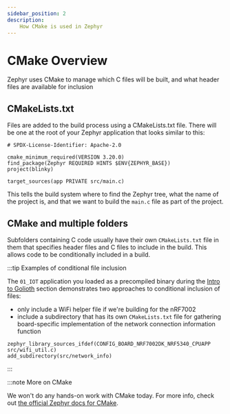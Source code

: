 ```yaml
---
sidebar_position: 2
description:
    How CMake is used in Zephyr
---
```


# CMake Overview

Zephyr uses CMake to manage which C files will be built, and what header files
are available for inclusion

## CMakeLists.txt

Files are added to the build process using a CMakeLists.txt file. There will be
one at the root of your Zephyr application that looks similar to this:

```
# SPDX-License-Identifier: Apache-2.0

cmake_minimum_required(VERSION 3.20.0)
find_package(Zephyr REQUIRED HINTS $ENV{ZEPHYR_BASE})
project(blinky)

target_sources(app PRIVATE src/main.c)
```

This tells the build system where to find the Zephyr tree, what the name of the
project is, and that we want to build the `main.c` file as part of the project.

## CMake and multiple folders

Subfolders containing C code usually have their own `CMakeLists.txt` file in
them that specifies header files and C files to include in the build. This
allows code to be conditionally included in a build.

:::tip Examples of conditional file inclusion

The `01_IOT` application you loaded as a precompiled binary during the [Intro to
Golioth](/docs/golioth-exploration) section demonstrates two approaches to
conditional inclusion of files:

* only include a WiFi helper file if we're building for the nRF7002
* include a subdirectory that has its own `CMakeLists.txt` file for gathering
  board-specific implementation of the network connection information function

```
zephyr_library_sources_ifdef(CONFIG_BOARD_NRF7002DK_NRF5340_CPUAPP src/wifi_util.c)
add_subdirectory(src/network_info)
```

:::

:::note More on CMake

We won't do any hands-on work with CMake today. For more info, check out [the
official Zephyr docs for
CMake](https://docs.zephyrproject.org/latest/build/zephyr_cmake_package.html).
